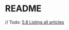 # README

// Todo:  [5.8 Listing all articles](https://guides.rubyonrails.org/getting_started.html#listing-all-articles)